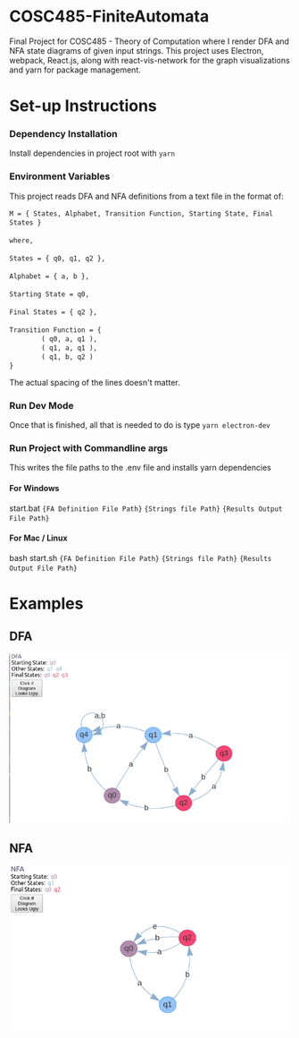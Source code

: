# COSC485-FiniteAutomata
Final Project for COSC485 - Theory of Computation where I render DFA and NFA state diagrams of given input strings.
This project uses Electron, webpack, React.js, along with react-vis-network for the graph visualizations and yarn for package management. 

# Set-up Instructions

### Dependency Installation
Install dependencies in project root with `yarn`

### Environment Variables
This project reads DFA and NFA definitions from a text file in the format of:
```
M = { States, Alphabet, Transition Function, Starting State, Final States }

where,

States = { q0, q1, q2 },

Alphabet = { a, b },

Starting State = q0,

Final States = { q2 },

Transition Function = {
        ( q0, a, q1 ),
        ( q1, a, q1 ),
        ( q1, b, q2 )
}
```
The actual spacing of the lines doesn't matter.

### Run Dev Mode
Once that is finished, all that is needed to do is type `yarn electron-dev`

### Run Project with Commandline args
This writes the file paths to the .env file and installs yarn dependencies

#### For Windows

start.bat `{FA Definition File Path}` `{Strings file Path}` `{Results Output File Path}`

#### For Mac / Linux

bash start.sh `{FA Definition File Path}` `{Strings file Path}` `{Results Output File Path}`


# Examples

## DFA
![image](DFAExample.png)

## NFA
![image](NFAExample.png)
